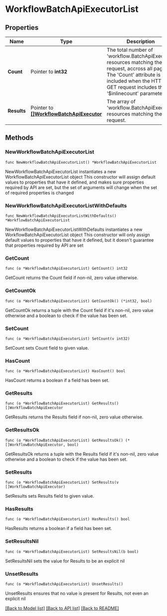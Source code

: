 # WorkflowBatchApiExecutorList

## Properties

Name | Type | Description | Notes
------------ | ------------- | ------------- | -------------
**Count** | Pointer to **int32** | The total number of &#39;workflow.BatchApiExecutor&#39; resources matching the request, accross all pages. The &#39;Count&#39; attribute is included when the HTTP GET request includes the &#39;$inlinecount&#39; parameter. | [optional] 
**Results** | Pointer to [**[]WorkflowBatchApiExecutor**](WorkflowBatchApiExecutor.md) | The array of &#39;workflow.BatchApiExecutor&#39; resources matching the request. | [optional] 

## Methods

### NewWorkflowBatchApiExecutorList

`func NewWorkflowBatchApiExecutorList() *WorkflowBatchApiExecutorList`

NewWorkflowBatchApiExecutorList instantiates a new WorkflowBatchApiExecutorList object
This constructor will assign default values to properties that have it defined,
and makes sure properties required by API are set, but the set of arguments
will change when the set of required properties is changed

### NewWorkflowBatchApiExecutorListWithDefaults

`func NewWorkflowBatchApiExecutorListWithDefaults() *WorkflowBatchApiExecutorList`

NewWorkflowBatchApiExecutorListWithDefaults instantiates a new WorkflowBatchApiExecutorList object
This constructor will only assign default values to properties that have it defined,
but it doesn't guarantee that properties required by API are set

### GetCount

`func (o *WorkflowBatchApiExecutorList) GetCount() int32`

GetCount returns the Count field if non-nil, zero value otherwise.

### GetCountOk

`func (o *WorkflowBatchApiExecutorList) GetCountOk() (*int32, bool)`

GetCountOk returns a tuple with the Count field if it's non-nil, zero value otherwise
and a boolean to check if the value has been set.

### SetCount

`func (o *WorkflowBatchApiExecutorList) SetCount(v int32)`

SetCount sets Count field to given value.

### HasCount

`func (o *WorkflowBatchApiExecutorList) HasCount() bool`

HasCount returns a boolean if a field has been set.

### GetResults

`func (o *WorkflowBatchApiExecutorList) GetResults() []WorkflowBatchApiExecutor`

GetResults returns the Results field if non-nil, zero value otherwise.

### GetResultsOk

`func (o *WorkflowBatchApiExecutorList) GetResultsOk() (*[]WorkflowBatchApiExecutor, bool)`

GetResultsOk returns a tuple with the Results field if it's non-nil, zero value otherwise
and a boolean to check if the value has been set.

### SetResults

`func (o *WorkflowBatchApiExecutorList) SetResults(v []WorkflowBatchApiExecutor)`

SetResults sets Results field to given value.

### HasResults

`func (o *WorkflowBatchApiExecutorList) HasResults() bool`

HasResults returns a boolean if a field has been set.

### SetResultsNil

`func (o *WorkflowBatchApiExecutorList) SetResultsNil(b bool)`

 SetResultsNil sets the value for Results to be an explicit nil

### UnsetResults
`func (o *WorkflowBatchApiExecutorList) UnsetResults()`

UnsetResults ensures that no value is present for Results, not even an explicit nil

[[Back to Model list]](../README.md#documentation-for-models) [[Back to API list]](../README.md#documentation-for-api-endpoints) [[Back to README]](../README.md)



